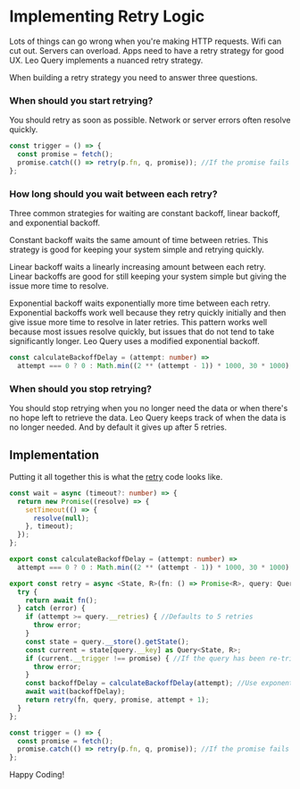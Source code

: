 # Implementing Retry Logic

Lots of things can go wrong when you're making HTTP requests. Wifi can cut out. Servers can overload. Apps need to have a retry strategy for good UX. Leo Query implements a nuanced retry strategy.

When building a retry strategy you need to answer three questions.

### When should you start retrying?

You should retry as soon as possible. Network or server errors often resolve quickly.

```typescript
const trigger = () => {
  const promise = fetch();
  promise.catch(() => retry(p.fn, q, promise)); //If the promise fails immediately retry
};
```

### How long should you wait between each retry?

Three common strategies for waiting are constant backoff, linear backoff, and exponential backoff. 

Constant backoff waits the same amount of time between retries. This strategy is good for keeping your system simple and retrying quickly. 

Linear backoff waits a linearly increasing amount between each retry. Linear backoffs are good for still keeping your system simple but giving the issue more time to resolve. 

Exponential backoff waits exponentially more time between each retry. Exponential backoffs work well because they retry quickly initially and then give issue more time to resolve in later retries. This pattern works well because most issues resolve quickly, but issues that do not tend to take significantly longer. Leo Query uses a modified exponential backoff.

```typescript
const calculateBackoffDelay = (attempt: number) =>
  attempt === 0 ? 0 : Math.min((2 ** (attempt - 1)) * 1000, 30 * 1000);
```

### When should you stop retrying?

You should stop retrying when you no longer need the data or when there's no hope left to retrieve the data. Leo Query keeps track of when the data is no longer needed. And by default it gives up after 5 retries.

## Implementation

Putting it all together this is what the [retry](https://github.com/steaks/leo-query/blob/main/src/retry.ts) code looks like.

```typescript
const wait = async (timeout?: number) => {
  return new Promise((resolve) => {
    setTimeout(() => {
      resolve(null);
    }, timeout);
  });
};

export const calculateBackoffDelay = (attempt: number) =>
  attempt === 0 ? 0 : Math.min((2 ** (attempt - 1)) * 1000, 30 * 1000);

export const retry = async <State, R>(fn: () => Promise<R>, query: Query<State, R>, promise: Promise<R>, attempt: number = 0): Promise<R> => {
  try {
    return await fn();
  } catch (error) {
    if (attempt >= query.__retries) { //Defaults to 5 retries
      throw error;
    }
    const state = query.__store().getState();
    const current = state[query.__key] as Query<State, R>;
    if (current.__trigger !== promise) { //If the query has been re-triggered then we no longer need the data
      throw error;
    }
    const backoffDelay = calculateBackoffDelay(attempt); //Use exponential backoff
    await wait(backoffDelay);
    return retry(fn, query, promise, attempt + 1);
  }
};

const trigger = () => {
  const promise = fetch();
  promise.catch(() => retry(p.fn, q, promise)); //If the promise fails then we immediately retry
};
```

Happy Coding!